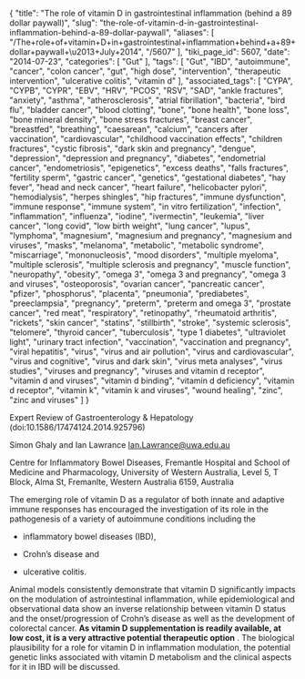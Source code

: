 {
    "title": "The role of vitamin D in gastrointestinal inflammation (behind a 89 dollar paywall)",
    "slug": "the-role-of-vitamin-d-in-gastrointestinal-inflammation-behind-a-89-dollar-paywall",
    "aliases": [
        "/The+role+of+vitamin+D+in+gastrointestinal+inflammation+behind+a+89+dollar+paywall+\u2013+July+2014",
        "/5607"
    ],
    "tiki_page_id": 5607,
    "date": "2014-07-23",
    "categories": [
        "Gut"
    ],
    "tags": [
        "Gut",
        "IBD",
        "autoimmune",
        "cancer",
        "colon cancer",
        "gut",
        "high dose",
        "intervention",
        "therapeutic intervention",
        "ulcerative colitis",
        "vitamin d"
    ],
    "associated_tags": [
        "CYPA",
        "CYPB",
        "CYPR",
        "EBV",
        "HRV",
        "PCOS",
        "RSV",
        "SAD",
        "ankle fractures",
        "anxiety",
        "asthma",
        "atherosclerosis",
        "atrial fibrillation",
        "bacteria",
        "bird flu",
        "bladder cancer",
        "blood clotting",
        "bone",
        "bone health",
        "bone loss",
        "bone mineral density",
        "bone stress fractures",
        "breast cancer",
        "breastfed",
        "breathing",
        "caesarean",
        "calcium",
        "cancers after vaccination",
        "cardiovascular",
        "childhood vaccination effects",
        "children fractures",
        "cystic fibrosis",
        "dark skin and pregnancy",
        "dengue",
        "depression",
        "depression and pregnancy",
        "diabetes",
        "endometrial cancer",
        "endometriosis",
        "epigenetics",
        "excess deaths",
        "falls fractures",
        "fertility sperm",
        "gastric cancer",
        "genetics",
        "gestational diabetes",
        "hay fever",
        "head and neck cancer",
        "heart failure",
        "helicobacter pylori",
        "hemodialysis",
        "herpes shingles",
        "hip fractures",
        "immune dysfunction",
        "immune response",
        "immune system",
        "in vitro fertilization",
        "infection",
        "inflammation",
        "influenza",
        "iodine",
        "ivermectin",
        "leukemia",
        "liver cancer",
        "long covid",
        "low birth weight",
        "lung cancer",
        "lupus",
        "lymphoma",
        "magnesium",
        "magnesium and pregnancy",
        "magnesium and viruses",
        "masks",
        "melanoma",
        "metabolic",
        "metabolic syndrome",
        "miscarriage",
        "mononucleosis",
        "mood disorders",
        "multiple myeloma",
        "multiple sclerosis",
        "multiple sclerosis and pregnancy",
        "muscle function",
        "neuropathy",
        "obesity",
        "omega 3",
        "omega 3 and pregnancy",
        "omega 3 and viruses",
        "osteoporosis",
        "ovarian cancer",
        "pancreatic cancer",
        "pfizer",
        "phosphorus",
        "placenta",
        "pneumonia",
        "prediabetes",
        "preeclampsia",
        "pregnancy",
        "preterm",
        "preterm and omega 3",
        "prostate cancer",
        "red meat",
        "respiratory",
        "retinopathy",
        "rheumatoid arthritis",
        "rickets",
        "skin cancer",
        "statins",
        "stillbirth",
        "stroke",
        "systemic sclerosis",
        "telomere",
        "thyroid cancer",
        "tuberculosis",
        "type 1 diabetes",
        "ultraviolet light",
        "urinary tract infection",
        "vaccination",
        "vaccination and pregnancy",
        "viral hepatitis",
        "virus",
        "virus and air pollution",
        "virus and cardiovascular",
        "virus and cognitive",
        "virus and dark skin",
        "virus meta analyses",
        "virus studies",
        "viruses and pregnancy",
        "viruses and vitamin d receptor",
        "vitamin d and viruses",
        "vitamin d binding",
        "vitamin d deficiency",
        "vitamin d receptor",
        "vitamin k",
        "vitamin k and viruses",
        "wound healing",
        "zinc",
        "zinc and viruses"
    ]
}


Expert Review of Gastroenterology & Hepatology  (doi:10.1586/17474124.2014.925796)

Simon Ghaly and Ian Lawrance Ian.Lawrance@uwa.edu.au

Centre for Inflammatory Bowel Diseases, Fremantle Hospital and School of Medicine and Pharmacology, University of Western Australia, Level 5, T Block, Alma St, Fremanlte, Western Australia 6159, Australia

The emerging role of vitamin D as a regulator of both innate and adaptive immune responses has encouraged the investigation of its role in the pathogenesis of a variety of autoimmune conditions including the 

* inflammatory bowel diseases (IBD), 

* Crohn’s disease and 

* ulcerative colitis. 

Animal models consistently demonstrate that vitamin D significantly impacts on the modulation of astrointestinal inflammation, while epidemiological and observational data show an inverse relationship between vitamin D status and the onset/progression of Crohn’s disease as well as the development of colorectal cancer.  **As vitamin D supplementation is readily available, at low cost, it is a very attractive potential therapeutic option** . The biological plausibility for a role for vitamin D in inflammation modulation, the potential genetic links associated with vitamin D metabolism and the clinical aspects for it in IBD will be discussed.